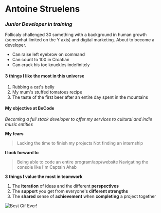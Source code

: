 # Antoine **Struelens** #  
### *Junior Developer in training* ###

Follicaly challenged 30 something with a background in human growth (somewhat limited on the Y axis) and digital marketing. About to become a developer.

- Can raise left eyebrow on command
- Can count to 100 in Croatian
- Can crack his toe knuckles indefinitely

#### 3 things I like the most in this universe ####

1. Rubbing a cat's belly
2. My mum's stuffed tomatoes recipe
3. The taste of the first beer after an entire day spent in the mountains

#### My objective at BeCode ####

_Becoming a full stack developer to offer my services to cultural and indie music entities_

**My fears**
 > Lacking the time to finish my projects
 > Not finding an internship
 
**I look forward to**
 > Being able to code an entire program/app/website
 > Navigating the console like I'm Captain Ahab
 
 **3 things I value the most in teamwork**
 1. The **iteration** of ideas and the different **perspectives**
 2. The **support** you get from everyone's **different strengths**
 3. The **shared** sense of **achievement** when **completing** a project together

![Best Gif Ever!](https://media.tenor.com/s5HzIBkYwBQAAAAC/stand-up-jim-carrey.gif "Best Gif Ever")